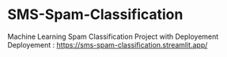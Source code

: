 # SMS-Spam-Classification
Machine Learning Spam Classification Project with Deployement <br>
Deployement : https://sms-spam-classification.streamlit.app/
